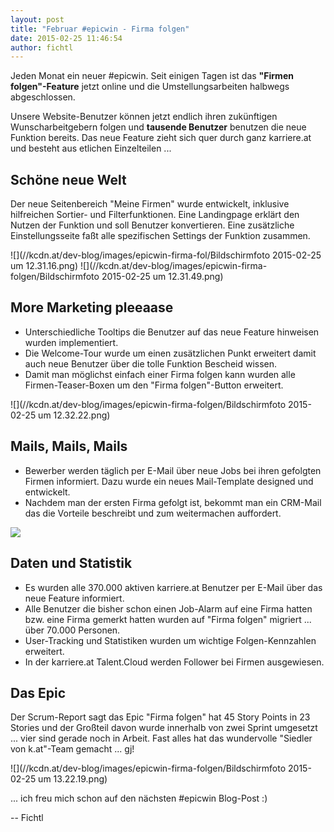 ```yaml
---
layout: post
title: "Februar #epicwin - Firma folgen"
date: 2015-02-25 11:46:54
author: fichtl
---
```

Jeden Monat ein neuer #epicwin. Seit einigen Tagen ist das __"Firmen folgen"-Feature__ jetzt online und die Umstellungsarbeiten halbwegs abgeschlossen.
<!--more-->
Unsere Website-Benutzer können jetzt endlich ihren zukünftigen Wunscharbeitgebern folgen und __tausende Benutzer__ benutzen die neue Funktion bereits. Das neue Feature zieht sich quer durch ganz karriere.at und besteht aus etlichen Einzelteilen ...  

## Schöne neue Welt 
Der neue Seitenbereich "Meine Firmen" wurde entwickelt, inklusive hilfreichen Sortier- und Filterfunktionen. Eine Landingpage erklärt den Nutzen der Funktion und soll Benutzer konvertieren. Eine zusätzliche Einstellungsseite faßt alle spezifischen Settings der Funktion zusammen.

![](//kcdn.at/dev-blog/images/epicwin-firma-fol/Bildschirmfoto 2015-02-25 um 12.31.16.png)
![](//kcdn.at/dev-blog/images/epicwin-firma-folgen/Bildschirmfoto 2015-02-25 um 12.31.49.png)

## More Marketing pleeaase
* Unterschiedliche Tooltips die Benutzer auf das neue Feature hinweisen wurden implementiert.
* Die Welcome-Tour wurde um einen zusätzlichen Punkt erweitert damit auch neue Benutzer über die tolle Funktion Bescheid wissen.
* Damit man möglichst einfach einer Firma folgen kann wurden alle Firmen-Teaser-Boxen um den "Firma folgen"-Button erweitert.

![](//kcdn.at/dev-blog/images/epicwin-firma-folgen/Bildschirmfoto 2015-02-25 um 12.32.22.png)

## Mails, Mails, Mails
* Bewerber werden täglich per E-Mail über neue Jobs bei ihren gefolgten Firmen informiert. Dazu wurde ein neues Mail-Template designed und entwickelt.
* Nachdem man der ersten Firma gefolgt ist, bekommt man ein CRM-Mail das die Vorteile beschreibt und zum weitermachen auffordert.

![](//kcdn.at/dev-blog/images/epicwin-firma-folgen/cv_create_screenshot.jpg)

## Daten und Statistik
* Es wurden alle 370.000 aktiven karriere.at Benutzer per E-Mail über das neue Feature informiert.
* Alle Benutzer die bisher schon einen Job-Alarm auf eine Firma hatten bzw. eine Firma gemerkt hatten wurden auf "Firma folgen" migriert ... über 70.000 Personen.
* User-Tracking und Statistiken wurden um wichtige Folgen-Kennzahlen erweitert.
* In der karriere.at Talent.Cloud werden Follower bei Firmen ausgewiesen.

## Das Epic
Der Scrum-Report sagt das Epic "Firma folgen" hat 45 Story Points in 23 Stories und der Großteil davon wurde innerhalb von zwei Sprint umgesetzt ... vier sind gerade noch in Arbeit. Fast alles hat das wundervolle "Siedler von k.at"-Team gemacht ... gj!

![](//kcdn.at/dev-blog/images/epicwin-firma-folgen/Bildschirmfoto 2015-02-25 um 13.22.19.png)

... ich freu mich schon auf den nächsten #epicwin Blog-Post :)

-- Fichtl